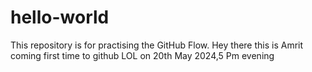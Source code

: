 # hello-world
This repository is for practising the GitHub Flow.
Hey there this is Amrit coming first time to github LOL on 20th May 2024,5 Pm evening
